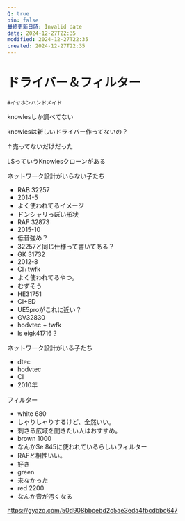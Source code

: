 ```yaml
---
Q: true
pin: false
最終更新日時: Invalid date
date: 2024-12-27T22:35
modified: 2024-12-27T22:35
created: 2024-12-27T22:35
---
```

# ドライバー＆フィルター

`#イヤホンハンドメイド`

knowlesしか調べてない

knowlesは新しいドライバー作ってないの？

↑売ってないだけだった

LSっていうKnowlesクローンがある

ネットワーク設計がいらない子たち

- RAB 32257  
- 2014-5  
- よく使われてるイメージ  
- ドンシャリっぽい形状  
- RAF 32873  
- 2015-10  
- 低音強め？  
- 32257と同じ仕様って書いてある？  
- GK 31732  
- 2012-8  
- CI+twfk  
- よく使われてるやつ。  
- むずそう  
- HE31751  
- CI+ED  
- UE5proがこれに近い？  
- GV32830  
- hodvtec + twfk  
- ls eigk41716？  

ネットワーク設計がいる子たち

- dtec  
- hodvtec  
- CI  
- 2010年  

フィルター

- white 680  
- しゃりしゃりするけど、全然いい。  
- 刺さる広域を聞きたい人はおすすめ。  
- brown 1000  
- なんかSe 845に使われているらしいフィルター  
- RAFと相性いい。  
- 好き  
- green  
- 来なかった  
- red 2200  
- なんか音が汚くなる  

https://gyazo.com/50d908bbcebd2c5ae3eda4fbcdbbc647